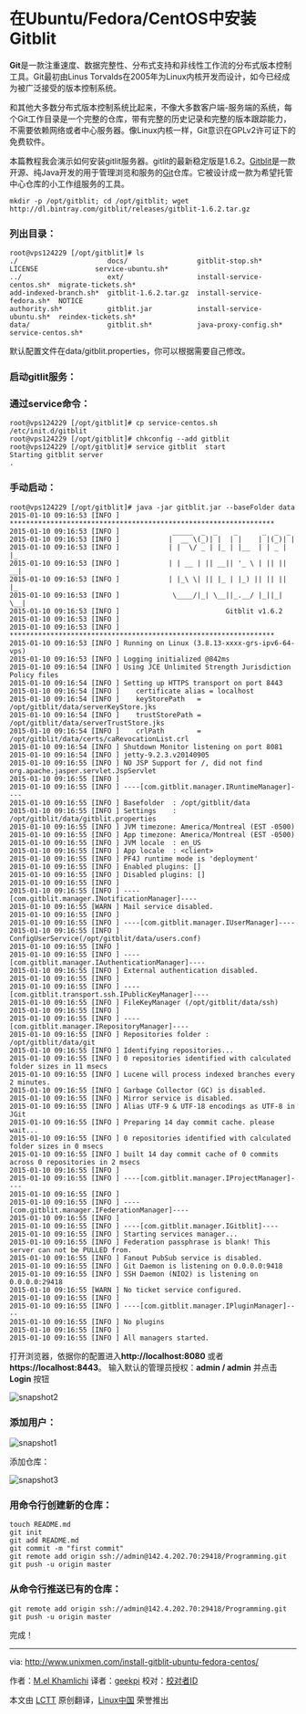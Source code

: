 在Ubuntu/Fedora/CentOS中安装Gitblit
================================================================================
**Git**是一款注重速度、数据完整性、分布式支持和非线性工作流的分布式版本控制工具。Git最初由Linus Torvalds在2005年为Linux内核开发而设计，如今已经成为被广泛接受的版本控制系统。

和其他大多数分布式版本控制系统比起来，不像大多数客户端-服务端的系统，每个Git工作目录是一个完整的仓库，带有完整的历史记录和完整的版本跟踪能力，不需要依赖网络或者中心服务器。像Linux内核一样，Git意识在GPLv2许可证下的免费软件。

本篇教程我会演示如何安装gitlit服务器。gitlit的最新稳定版是1.6.2。[Gitblit][1]是一款开源、纯Java开发的用于管理浏览和服务的[Git][2]仓库。它被设计成一款为希望托管中心仓库的小工作组服务的工具。

    mkdir -p /opt/gitblit; cd /opt/gitblit; wget http://dl.bintray.com/gitblit/releases/gitblit-1.6.2.tar.gz

### 列出目录： ###

    root@vps124229 [/opt/gitblit]# ls
    ./                      docs/                 gitblit-stop.sh*            LICENSE              service-ubuntu.sh*
    ../                     ext/                  install-service-centos.sh*  migrate-tickets.sh*
    add-indexed-branch.sh*  gitblit-1.6.2.tar.gz  install-service-fedora.sh*  NOTICE
    authority.sh*           gitblit.jar           install-service-ubuntu.sh*  reindex-tickets.sh*
    data/                   gitblit.sh*           java-proxy-config.sh*       service-centos.sh*
    
默认配置文件在data/gitblit.properties，你可以根据需要自己修改。
    
### 启动gitlit服务： ###

### 通过service命令： ###

    root@vps124229 [/opt/gitblit]# cp service-centos.sh /etc/init.d/gitblit
    root@vps124229 [/opt/gitblit]# chkconfig --add gitblit
    root@vps124229 [/opt/gitblit]# service gitblit  start
    Starting gitblit server
    .

### 手动启动： ###

    root@vps124229 [/opt/gitblit]# java -jar gitblit.jar --baseFolder data
    2015-01-10 09:16:53 [INFO ] *****************************************************************
    2015-01-10 09:16:53 [INFO ]             _____  _  _    _      _  _  _
    2015-01-10 09:16:53 [INFO ]            |  __ \(_)| |  | |    | |(_)| |
    2015-01-10 09:16:53 [INFO ]            | |  \/ _ | |_ | |__  | | _ | |_
    2015-01-10 09:16:53 [INFO ]            | | __ | || __|| '_ \ | || || __|
    2015-01-10 09:16:53 [INFO ]            | |_\ \| || |_ | |_) || || || |_
    2015-01-10 09:16:53 [INFO ]             \____/|_| \__||_.__/ |_||_| \__|
    2015-01-10 09:16:53 [INFO ]                          Gitblit v1.6.2
    2015-01-10 09:16:53 [INFO ] 
    2015-01-10 09:16:53 [INFO ] *****************************************************************
    2015-01-10 09:16:53 [INFO ] Running on Linux (3.8.13-xxxx-grs-ipv6-64-vps)
    2015-01-10 09:16:53 [INFO ] Logging initialized @842ms
    2015-01-10 09:16:54 [INFO ] Using JCE Unlimited Strength Jurisdiction Policy files
    2015-01-10 09:16:54 [INFO ] Setting up HTTPS transport on port 8443
    2015-01-10 09:16:54 [INFO ]    certificate alias = localhost
    2015-01-10 09:16:54 [INFO ]    keyStorePath   = /opt/gitblit/data/serverKeyStore.jks
    2015-01-10 09:16:54 [INFO ]    trustStorePath = /opt/gitblit/data/serverTrustStore.jks
    2015-01-10 09:16:54 [INFO ]    crlPath        = /opt/gitblit/data/certs/caRevocationList.crl
    2015-01-10 09:16:54 [INFO ] Shutdown Monitor listening on port 8081
    2015-01-10 09:16:54 [INFO ] jetty-9.2.3.v20140905
    2015-01-10 09:16:55 [INFO ] NO JSP Support for /, did not find org.apache.jasper.servlet.JspServlet
    2015-01-10 09:16:55 [INFO ] 
    2015-01-10 09:16:55 [INFO ] ----[com.gitblit.manager.IRuntimeManager]----
    2015-01-10 09:16:55 [INFO ] Basefolder  : /opt/gitblit/data
    2015-01-10 09:16:55 [INFO ] Settings    : /opt/gitblit/data/gitblit.properties
    2015-01-10 09:16:55 [INFO ] JVM timezone: America/Montreal (EST -0500)
    2015-01-10 09:16:55 [INFO ] App timezone: America/Montreal (EST -0500)
    2015-01-10 09:16:55 [INFO ] JVM locale  : en_US
    2015-01-10 09:16:55 [INFO ] App locale  : <client>
    2015-01-10 09:16:55 [INFO ] PF4J runtime mode is 'deployment'
    2015-01-10 09:16:55 [INFO ] Enabled plugins: []
    2015-01-10 09:16:55 [INFO ] Disabled plugins: []
    2015-01-10 09:16:55 [INFO ] 
    2015-01-10 09:16:55 [INFO ] ----[com.gitblit.manager.INotificationManager]----
    2015-01-10 09:16:55 [WARN ] Mail service disabled.
    2015-01-10 09:16:55 [INFO ] 
    2015-01-10 09:16:55 [INFO ] ----[com.gitblit.manager.IUserManager]----
    2015-01-10 09:16:55 [INFO ] ConfigUserService(/opt/gitblit/data/users.conf)
    2015-01-10 09:16:55 [INFO ] 
    2015-01-10 09:16:55 [INFO ] ----[com.gitblit.manager.IAuthenticationManager]----
    2015-01-10 09:16:55 [INFO ] External authentication disabled.
    2015-01-10 09:16:55 [INFO ] 
    2015-01-10 09:16:55 [INFO ] ----    [com.gitblit.transport.ssh.IPublicKeyManager]----
    2015-01-10 09:16:55 [INFO ] FileKeyManager (/opt/gitblit/data/ssh)
    2015-01-10 09:16:55 [INFO ] 
    2015-01-10 09:16:55 [INFO ] ----[com.gitblit.manager.IRepositoryManager]----
    2015-01-10 09:16:55 [INFO ] Repositories folder : /opt/gitblit/data/git
    2015-01-10 09:16:55 [INFO ] Identifying repositories...
    2015-01-10 09:16:55 [INFO ] 0 repositories identified with calculated folder sizes in 11 msecs
    2015-01-10 09:16:55 [INFO ] Lucene will process indexed branches every 2 minutes.
    2015-01-10 09:16:55 [INFO ] Garbage Collector (GC) is disabled.
    2015-01-10 09:16:55 [INFO ] Mirror service is disabled.
    2015-01-10 09:16:55 [INFO ] Alias UTF-9 & UTF-18 encodings as UTF-8 in JGit
    2015-01-10 09:16:55 [INFO ] Preparing 14 day commit cache. please wait...
    2015-01-10 09:16:55 [INFO ] 0 repositories identified with calculated folder sizes in 0 msecs
    2015-01-10 09:16:55 [INFO ] built 14 day commit cache of 0 commits across 0 repositories in 2 msecs
    2015-01-10 09:16:55 [INFO ] 
    2015-01-10 09:16:55 [INFO ] ----[com.gitblit.manager.IProjectManager]----
    2015-01-10 09:16:55 [INFO ] 
    2015-01-10 09:16:55 [INFO ] ----[com.gitblit.manager.IFederationManager]----
    2015-01-10 09:16:55 [INFO ] 
    2015-01-10 09:16:55 [INFO ] ----[com.gitblit.manager.IGitblit]----
    2015-01-10 09:16:55 [INFO ] Starting services manager...
    2015-01-10 09:16:55 [INFO ] Federation passphrase is blank! This server can not be PULLED from.
    2015-01-10 09:16:55 [INFO ] Fanout PubSub service is disabled.
    2015-01-10 09:16:55 [INFO ] Git Daemon is listening on 0.0.0.0:9418
    2015-01-10 09:16:55 [INFO ] SSH Daemon (NIO2) is listening on 0.0.0.0:29418
    2015-01-10 09:16:55 [WARN ] No ticket service configured.
    2015-01-10 09:16:55 [INFO ] 
    2015-01-10 09:16:55 [INFO ] ----[com.gitblit.manager.IPluginManager]----
    2015-01-10 09:16:55 [INFO ] No plugins
    2015-01-10 09:16:55 [INFO ] 
    2015-01-10 09:16:55 [INFO ] All managers started.

打开浏览器，依据你的配置进入**http://localhost:8080** 或者 **https://localhost:8443**。 输入默认的管理员授权：**admin / admin** 并点击**Login** 按钮

![snapshot2](http://180016988.r.cdn77.net/wp-content/uploads/2015/01/snapshot2.png)

### 添加用户： ###

![snapshot1](http://180016988.r.cdn77.net/wp-content/uploads/2015/01/snapshot1.png)

添加仓库：

![snapshot3](http://180016988.r.cdn77.net/wp-content/uploads/2015/01/snapshot3.png)

### 用命令行创建新的仓库： ###

    touch README.md
    git init
    git add README.md
    git commit -m "first commit"
    git remote add origin ssh://admin@142.4.202.70:29418/Programming.git
    git push -u origin master

### 从命令行推送已有的仓库： ###

    git remote add origin ssh://admin@142.4.202.70:29418/Programming.git
    git push -u origin master

完成！

--------------------------------------------------------------------------------

via: http://www.unixmen.com/install-gitblit-ubuntu-fedora-centos/

作者：[M.el Khamlichi][a]
译者：[geekpi](https://github.com/geekpi)
校对：[校对者ID](https://github.com/校对者ID)

本文由 [LCTT](https://github.com/LCTT/TranslateProject) 原创翻译，[Linux中国](http://linux.cn/) 荣誉推出

[a]:http://www.unixmen.com/author/pirat9/
[1]:http://gitblit.com/
[2]:http://git-scm.com/